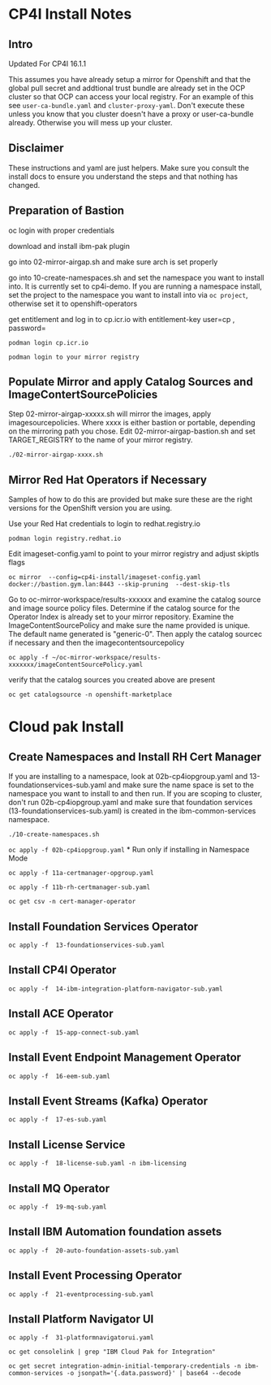 # CP4I Install Notes
## Intro
Updated For CP4I 16.1.1

This assumes you have already setup a mirror for Openshift and that the global pull secret and addtional trust bundle are already set in the OCP cluster so that OCP can access your local registry. For an example of this see `user-ca-bundle.yaml` and `cluster-proxy-yaml`. Don't execute these unless you know that you cluster doesn't have a proxy or user-ca-bundle already. Otherwise you will mess up your cluster.

## Disclaimer
These instructions and yaml are just helpers. Make sure you consult the install docs to ensure you understand the steps and that nothing has changed.

## Preparation of Bastion

oc login with proper credentials

download and install ibm-pak plugin

go into 02-mirror-airgap.sh and make sure arch is set properly

go into 10-create-namespaces.sh and set the namespace you want to install into. It is currently set to cp4i-demo. If you are running a namespace install, set the project to the namespace you want to install into via `oc project`, otherwise set it to openshift-operators

get entitlement and log in to cp.icr.io with entitlement-key user=cp , password=<entitlement-key>

`podman login cp.icr.io`

`podman login to your mirror registry`

## Populate Mirror and apply Catalog Sources and ImageContertSourcePolicies
Step 02-mirror-airgap-xxxxx.sh will mirror the images, apply imagesourcepolicies.  Where xxxx is either bastion or portable, depending on the mirroring path you chose. Edit  02-mirror-airgap-bastion.sh and set TARGET_REGISTRY to the name of your mirror registry. 


`./02-mirror-airgap-xxxx.sh` 

## Mirror Red Hat Operators if Necessary
Samples of how to do this are provided but make sure these are the right versions for the OpenShift version you are using.

Use your Red Hat credentials to login to redhat.registry.io 

`podman login registry.redhat.io`

Edit imageset-config.yaml to point to your mirror registry and adjust skiptls flags

`oc mirror  --config=cp4i-install/imageset-config.yaml docker://bastion.gym.lan:8443 --skip-pruning  --dest-skip-tls`

Go to oc-mirror-workspace/results-xxxxxx and examine the catalog source and image source policy files. Determine if the catalog source for the Operator Index is already set to your mirror repository. Examine the ImageContentSourcePolicy and make sure the name provided is unique. The default name generated is "generic-0". Then apply the catalog sourcec if necessary and then the imagecontentsourcepolicy 

`oc apply -f ~/oc-mirror-workspace/results-xxxxxxx/imageContentSourcePolicy.yaml`

verify that the catalog sources you created above are present 

`oc get catalogsource -n openshift-marketplace`

# Cloud pak Install
## Create Namespaces and Install RH Cert Manager
If you are installing to a namespace, look at 02b-cp4iopgroup.yaml and 13-foundationservices-sub.yaml and make sure the name space is set to the namespace you want to install to and then run. If you are scoping to cluster, don't run 02b-cp4iopgroup.yaml and make sure that foundation services (13-foundationservices-sub.yaml) is created in the ibm-common-services namespace.

`./10-create-namespaces.sh`


`oc apply -f 02b-cp4iopgroup.yaml` * Run only if installing in Namespace Mode

`oc apply -f 11a-certmanager-opgroup.yaml`

`oc apply -f 11b-rh-certmanager-sub.yaml`

`oc get csv -n cert-manager-operator`

## Install Foundation Services Operator
`oc apply -f  13-foundationservices-sub.yaml`

## Install CP4I Operator 
`oc apply -f  14-ibm-integration-platform-navigator-sub.yaml`
## Install ACE Operator
`oc apply -f  15-app-connect-sub.yaml`
## Install Event Endpoint Management Operator
`oc apply -f  16-eem-sub.yaml`
## Install Event Streams (Kafka) Operator
`oc apply -f  17-es-sub.yaml`
## Install License Service
`oc apply -f  18-license-sub.yaml -n ibm-licensing` 
## Install MQ Operator
`oc apply -f  19-mq-sub.yaml`

## Install IBM Automation foundation assets
`oc apply -f  20-auto-foundation-assets-sub.yaml`
## Install Event Processing Operator
`oc apply -f  21-eventprocessing-sub.yaml`
## Install Platform Navigator UI
`oc apply -f  31-platformnavigatorui.yaml`

`oc get consolelink | grep "IBM Cloud Pak for Integration"`

`oc get secret integration-admin-initial-temporary-credentials -n ibm-common-services -o jsonpath='{.data.password}' | base64 --decode`

